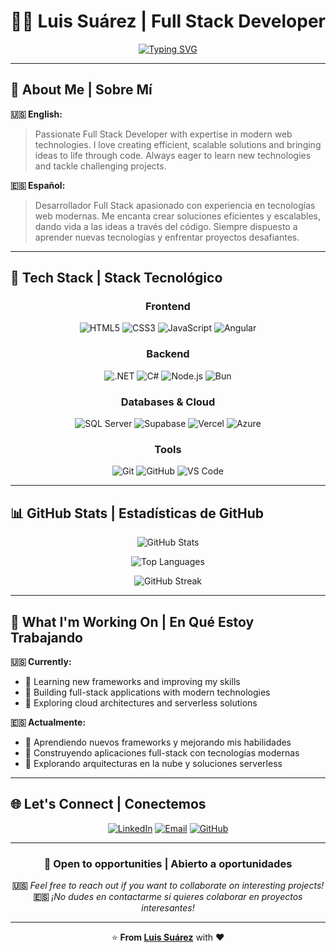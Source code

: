 # 👨‍💻 Luis Suárez | Full Stack Developer

<div align="center">

[![Typing SVG](https://readme-typing-svg.herokuapp.com?font=Fira+Code&size=22&duration=3000&pause=1000&color=00D4FF&center=true&vCenter=true&multiline=true&width=600&height=100&lines=Welcome+to+my+GitHub+profile!;¡Bienvenido+a+mi+perfil+de+GitHub!;Building+amazing+web+experiences;Construyendo+experiencias+web+increíbles)](https://git.io/typing-svg)

</div>

---

## 🌟 About Me | Sobre Mí

**🇺🇸 English:**
> Passionate Full Stack Developer with expertise in modern web technologies. I love creating efficient, scalable solutions and bringing ideas to life through code. Always eager to learn new technologies and tackle challenging projects.

**🇪🇸 Español:**
> Desarrollador Full Stack apasionado con experiencia en tecnologías web modernas. Me encanta crear soluciones eficientes y escalables, dando vida a las ideas a través del código. Siempre dispuesto a aprender nuevas tecnologías y enfrentar proyectos desafiantes.

---

## 🚀 Tech Stack | Stack Tecnológico

<div align="center">

### Frontend
![HTML5](https://img.shields.io/badge/HTML5-E34F26?style=for-the-badge&logo=html5&logoColor=white)
![CSS3](https://img.shields.io/badge/CSS3-1572B6?style=for-the-badge&logo=css3&logoColor=white)
![JavaScript](https://img.shields.io/badge/JavaScript-F7DF1E?style=for-the-badge&logo=javascript&logoColor=black)
![Angular](https://img.shields.io/badge/Angular-DD0031?style=for-the-badge&logo=angular&logoColor=white)

### Backend
![.NET](https://img.shields.io/badge/.NET-512BD4?style=for-the-badge&logo=dotnet&logoColor=white)
![C#](https://img.shields.io/badge/C%23-239120?style=for-the-badge&logo=c-sharp&logoColor=white)
![Node.js](https://img.shields.io/badge/Node.js-339933?style=for-the-badge&logo=nodedotjs&logoColor=white)
![Bun](https://img.shields.io/badge/Bun-000000?style=for-the-badge&logo=bun&logoColor=white)

### Databases & Cloud
![SQL Server](https://img.shields.io/badge/SQL%20Server-CC2927?style=for-the-badge&logo=microsoft-sql-server&logoColor=white)
![Supabase](https://img.shields.io/badge/Supabase-181818?style=for-the-badge&logo=supabase&logoColor=white)
![Vercel](https://img.shields.io/badge/Vercel-000000?style=for-the-badge&logo=vercel&logoColor=white)
![Azure](https://img.shields.io/badge/Azure-0078D4?style=for-the-badge&logo=microsoft-azure&logoColor=white)

### Tools
![Git](https://img.shields.io/badge/Git-F05032?style=for-the-badge&logo=git&logoColor=white)
![GitHub](https://img.shields.io/badge/GitHub-181717?style=for-the-badge&logo=github&logoColor=white)
![VS Code](https://img.shields.io/badge/VS%20Code-007ACC?style=for-the-badge&logo=visual-studio-code&logoColor=white)

</div>

---

## 📊 GitHub Stats | Estadísticas de GitHub

<div align="center">

![GitHub Stats](https://github-readme-stats.vercel.app/api?username=luisantonio1493&show_icons=true&theme=tokyonight&include_all_commits=true&count_private=true&hide_border=true&bg_color=0d1117)

![Top Languages](https://github-readme-stats.vercel.app/api/top-langs/?username=luisantonio1493&layout=compact&langs_count=8&theme=tokyonight&hide_border=true&bg_color=0d1117)

![GitHub Streak](https://github-readme-streak-stats.herokuapp.com/?user=luisantonio1493&theme=tokyonight&hide_border=true&background=0d1117)

</div>

---

## 🎯 What I'm Working On | En Qué Estoy Trabajando

**🇺🇸 Currently:**
- 🌱 Learning new frameworks and improving my skills
- 🔨 Building full-stack applications with modern technologies
- 🚀 Exploring cloud architectures and serverless solutions

**🇪🇸 Actualmente:**
- 🌱 Aprendiendo nuevos frameworks y mejorando mis habilidades
- 🔨 Construyendo aplicaciones full-stack con tecnologías modernas
- 🚀 Explorando arquitecturas en la nube y soluciones serverless

---

## 🌐 Let's Connect | Conectemos

<div align="center">

[![LinkedIn](https://img.shields.io/badge/LinkedIn-0077B5?style=for-the-badge&logo=linkedin&logoColor=white)](https://linkedin.com/in/lsuarezroque)
[![Email](https://img.shields.io/badge/Email-D14836?style=for-the-badge&logo=gmail&logoColor=white)](mailto:luisantonio1493@gmail.com)
[![GitHub](https://img.shields.io/badge/GitHub-181717?style=for-the-badge&logo=github&logoColor=white)](https://github.com/luisantonio1493)

</div>

---

<div align="center">

### 💼 Open to opportunities | Abierto a oportunidades
**🇺🇸** *Feel free to reach out if you want to collaborate on interesting projects!*  
**🇪🇸** *¡No dudes en contactarme si quieres colaborar en proyectos interesantes!*

---

⭐ **From [Luis Suárez](https://github.com/luisantonio1493)** with ❤️

</div>
